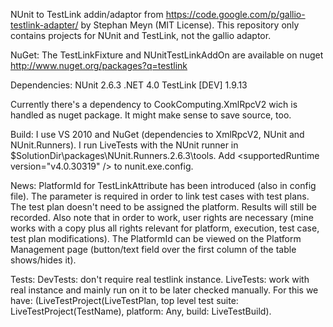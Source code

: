 NUnit to TestLink addin/adaptor from https://code.google.com/p/gallio-testlink-adapter/ by Stephan Meyn (MIT License).
This repository only contains projects for NUnit and TestLink, not the gallio adaptor.

NuGet:
The TestLinkFixture and NUnitTestLinkAddOn are available on nuget http://www.nuget.org/packages?q=testlink

Dependencies:
NUnit 2.6.3
.NET 4.0
TestLink [DEV] 1.9.13

Currently there's a dependency to CookComputing.XmlRpcV2 wich is handled as nuget package. It might make sense to save source, too.

Build:
I use VS 2010 and NuGet (dependencies to XmlRpcV2, NUnit and NUnit.Runners).
I run LiveTests with the NUnit runner in $SolutionDir\packages\NUnit.Runners.2.6.3\tools. Add &lt;supportedRuntime version=&quot;v4.0.30319&quot; /&gt; to nunit.exe.config.

News:
PlatformId for TestLinkAttribute has been introduced (also in config file). The parameter is required in order to link test cases with test plans. The test plan doesn't need to be assigned the platform. Results will still be recorded.
Also note that in order to work, user rights are necessary (mine works with a copy plus all rights relevant for platform, execution, test case, test plan modifications).
The PlatformId can be viewed on the Platform Management page (button/text field over the first column of the table shows/hides it).

Tests:
DevTests: don't require real testlink instance.
LiveTests: work with real instance and mainly run on it to be later checked manually. For this we have: (LiveTestProject(LiveTestPlan, top level test suite: LiveTestProject(TestName), platform: Any, build: LiveTestBuild).
